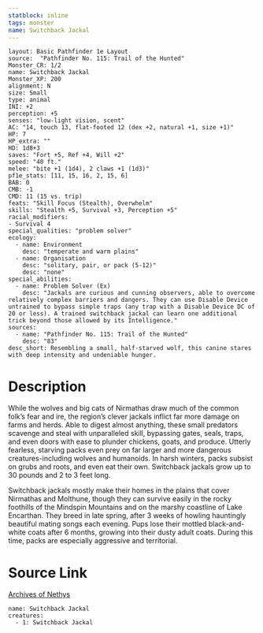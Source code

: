 ```yaml
---
statblock: inline
tags: monster
name: Switchback Jackal
---
```

```statblock
layout: Basic Pathfinder 1e Layout
source:  "Pathfinder No. 115: Trail of the Hunted"
Monster_CR: 1/2
name: Switchback Jackal
Monster_XP: 200
alignment: N
size: Small
type: animal
INI: +2
perception: +5
senses: "low-light vision, scent"
AC: "14, touch 13, flat-footed 12 (dex +2, natural +1, size +1)"
HP: 7
HP_extra: ""
HD: 1d8+3
saves: "Fort +5, Ref +4, Will +2"
speed: "40 ft."
melee: "bite +1 (1d4), 2 claws +1 (1d3)"
pf1e_stats: [11, 15, 16, 2, 15, 6]
BAB: 0
CMB: -1
CMD: 11 (15 vs. trip)
feats: "Skill Focus (Stealth), Overwhelm"
skills: "Stealth +5, Survival +3, Perception +5"
racial_modifiers:
- Survival 4
special_qualities: "problem solver"
ecology:
  - name: Environment
    desc: "temperate and warm plains"
  - name: Organisation
    desc: "solitary, pair, or pack (5-12)"
    desc: "none"
special_abilities:
  - name: Problem Solver (Ex)
    desc: "Jackals are curious and cunning observers, able to overcome relatively complex barriers and dangers. They can use Disable Device untrained to bypass simple traps (any trap with a Disable Device DC of 20 or less). A trained switchback jackal can learn one additional trick beyond those allowed by its Intelligence."
sources:
  - name: "Pathfinder No. 115: Trail of the Hunted"
    desc: "83"
desc_short: Resembling a small, half-starved wolf, this canine stares with deep intensity and undeniable hunger.
```
# Description
While the wolves and big cats of Nirmathas draw much of the common folk’s fear and ire, the region’s clever jackals inflict far more damage on farms and herds. Able to digest almost anything, these small predators scavenge and steal with unparalleled skill, bypassing gates, seals, traps, and even doors with ease to plunder chickens, goats, and produce. Utterly fearless, starving packs even prey on far larger and more dangerous creatures-including wolves and humanoids. In harsh winters, packs subsist on grubs and roots, and even eat their own. Switchback jackals grow up to 30 pounds and 2 to 3 feet long.

Switchback jackals mostly make their homes in the plains that cover Nirmathas and Molthune, though they can survive easily in the rocky foothills of the Mindspin Mountains and on the marshy coastline of Lake Encarthan. They breed in late spring, after 3 weeks of howling hauntingly beautiful mating songs each evening. Pups lose their mottled black-and-white coats after 6 months, growing into their dusty adult coats. During this time, packs are especially aggressive and territorial.
# Source Link
[Archives of Nethys](https://aonprd.com/MonsterDisplay.aspx?ItemName=Switchback%20Jackal)
```encounter-table
name: Switchback Jackal
creatures:
  - 1: Switchback Jackal
```
